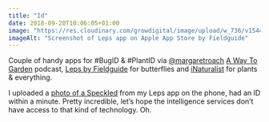 ```yaml
---
title: "Id"
date: 2018-09-20T10:06:05+01:00
image: "https://res.cloudinary.com/growdigital/image/upload/w_736/v1544353192/Leps-30931460278.png"
imageAlt: "Screenshot of Leps app on Apple App Store by Fieldguide"
---
```


Couple of handy apps for #BugID & #PlantID via [@margaretroach](https://twitter.com/margaretroach) [A Way To Garden](https://awaytogarden.com/go-ahead-we-dare-you-widen-your-plant-palette-with-andy-brand/) podcast, [Leps by Fieldguide](https://leps.fieldguide.net/figures) for butterflies and [iNaturalist](https://www.inaturalist.org) for plants & everything.

I uploaded a [photo of a Speckled](https://res.cloudinary.com/growdigital/image/upload/w_736/v1544353123/butterfly-42913088460.jpg) from my Leps app on the phone, had an ID within a minute. Pretty incredible, let’s hope the intelligence services don’t have access to that kind of technology. Oh.

